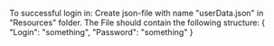 To successful login in:
Create json-file with name "userData.json" in "Resources" folder.
The File should contain the following structure:
{
"Login": "something", 
"Password": "something"
}
